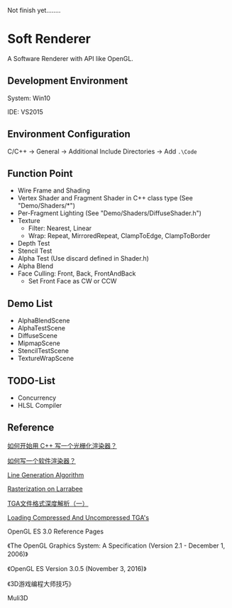 Not finish yet........

# Soft Renderer

A Software Renderer with API like OpenGL.



## Development Environment

System: Win10

IDE: VS2015



## Environment Configuration

C/C++ -> General -> Additional Include Directories -> Add ```.\Code```




## Function Point

* Wire Frame and Shading
* Vertex Shader and Fragment Shader in C++ class type (See "Demo/Shaders/\*")
* Per-Fragment Lighting (See "Demo/Shaders/DiffuseShader.h")
* Texture
  * Filter: Nearest, Linear
  * Wrap: Repeat, MirroredRepeat, ClampToEdge, ClampToBorder
* Depth Test
* Stencil Test
* Alpha Test (Use discard defined in Shader.h)
* Alpha Blend
* Face Culling: Front, Back, FrontAndBack
  * Set Front Face as CW or CCW




## Demo List

* AlphaBlendScene
* AlphaTestScene
* DiffuseScene
* MipmapScene
* StencilTestScene
* TextureWrapScene



## TODO-List

* Concurrency
* HLSL Compiler




## Reference

[如何开始用 C++ 写一个光栅化渲染器？](https://www.zhihu.com/question/24786878/answer/29039253)

[如何写一个软件渲染器？](http://www.skywind.me/blog/archives/1498)

[Line Generation Algorithm](https://www.tutorialspoint.com/computer_graphics/line_generation_algorithm.htm)

[Rasterization on Larrabee](https://software.intel.com/en-us/articles/rasterization-on-larrabee)

[TGA文件格式深度解析（一）](http://blog.sina.com.cn/s/blog_814e83d801014t3m.html)

[Loading Compressed And Uncompressed TGA's](http://nehe.gamedev.net/tutorial/loading_compressed_and_uncompressed_tga%27s/22001/)

OpenGL ES 3.0 Reference Pages

《The OpenGL Graphics System: A Specification (Version 2.1 - December 1, 2006)》

《OpenGL ES Version 3.0.5 (November 3, 2016)》

《3D游戏编程大师技巧》

Muli3D
